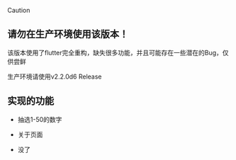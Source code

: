 > [!caution]
> ## 请勿在生产环境使用该版本！
> 
> 该版本使用了flutter完全重构，缺失很多功能，并且可能存在一些潜在的Bug，仅供尝鲜
>
> 生产环境请使用v2.2.0d6 Release

## 实现的功能

- 抽选1-50的数字

- 关于页面

- 没了